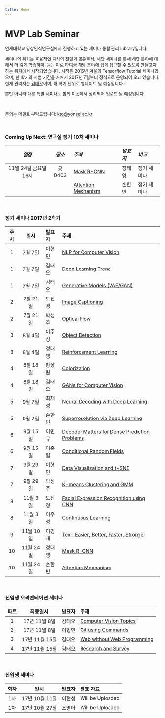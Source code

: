 ```yaml
---
title: Home
---
```


# MVP Lab Seminar

연세대학교 영상인식연구실에서 진행하고 있는 세미나 통합 관리 Library입니다.

세미나의 취지는 효율적인 지식의 전달과 공유로서, 해당 세미나를 통해 해당 분야에 대해서 더 깊게 학습하며, 듣는 이로 하여금 해당 분야에 쉽게 접근할 수 있도록 만들고자 하는 취지에서 시작되었습니다. 시작은 2016년 겨울의 Tensorflow Tutorial 세미나였으며, 한 학기의 시범 기간을 거쳐서 2017년 7월부터 정식으로 운영되어 오고 있습니다. 현재 관리자는 [김태오](https://taeoh-kim.github.io)이며, 매 학기 단위로 업데이트 될 예정입니다.

뿐만 아니라 다른 특별 세미나도 함께 이곳에서 정리되어 업로드 될 예정입니다.

<br>

문의는 메일로 부탁드립니다: kto@yonsei.ac.kr

<br>

### Coming Up Next: 연구실 정기 10차 세미나

*일정* | *장소* | *주제* | *발표자* | *비고*
:---: | :---: | :--- | :--- | :---
11월 24일 금요일 16시 | 공D403 | [Mask R-CNN](post/cty2) | 정태영 | 정기 세미나
                     |  | [Attention Mechanism](post/son2) | 손한빈 | 정기 세미나

<br>

### 정기 세미나 2017년 2학기

**주차**  | **일시** | **발표자** | **주제**
:---: | :---: | :--- | :--- |
1 | 7월 7일 | 이형민 | [NLP for Computer Vision](post/lhm1)
1 | 7월 7일 | 김태오 | [Deep Learning Trend](post/teo1)
1 | 7월 7일 | 김태오 | [Generative Models (VAE/GAN)](post/teo2)
2 | 7월 21일 | 도진경 | [Image Captioning](post/do1)
2 | 7월 21일 | 박성주 | [Optical Flow](post/park1)
3 | 8월 4일 | 이주성 | [Object Detection](post/ju1)
3 | 8월 4일 | 정태영 | [Reinforcement Learning](post/cty1)
4 | 8월 18일 | 황상원 | [Colorization](post/hwang1)
4 | 8월 18일 | 김태오 | [GANs for Computer Vision](post/teo3)
5 | 9월 7일 | 최재성 | [Neural Decoding with Deep Learning](post/choi1)
5 | 9월 7일 | 손한빈 | [Superresolution via Deep Learning](post/son1)
6 | 9월 15일 | 이민규 | [Decoder Matters for Dense Prediction Problems](post/kyu1)
6 | 9월 15일 | 이준협 | [Conditional Random Fields](post/jun1)
7 | 9월 29일 | 이형민 | [Data Visualization and t-SNE](post/lhm2)
7 | 9월 29일 | 박성주 | [K-means Clustering and GMM](post/park2)
8 | 11월 3일 | 도진경 | [Facial Expression Recognition using CNN](post/do2)
8 | 11월 3일 | 이주성 | [Continuous Learning](post/ju2)
9 | 11월 10일 | 이경재 | [Tex- Easier, Better, Faster, Stronger](post/kj1)
10 | 11월 24일 | 정태영 | [Mask R-CNN](post/cty2)
10 | 11월 24일 | 손한빈 | [Attention Mechanism](post/son2)

<br>

### 신입생 오리엔테이션 세미나

**파트**  | **최종일시** | **발표자** | **주제**
:---: | :---: | :--- | :--- |
1 | 17년 11월 8일 | 김태오 | [Computer Vision Topics](post/teocvt)
2 | 17년 11월 8일 | 이형민 | [Git using Commands](post/hmgit)
3 | 17년 11월 15일 | 김태오 | [Web without Web Programming](post/teohugo)
4 | 17년 11월 15일 | 김태오 | [Research and Survey](post/teolab)

<br>

### 신입생 세미나

**회차**  | **일시** | **발표자** | **발표 자료**
:---: | :---: | :--- | :--- |
1차 | 17년 10월 11일 | 이현성 | Will be Uploaded
1차 | 17년 10월 27일 | 조명아 | Will be Uploaded

<br>
<br>
